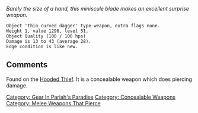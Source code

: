 *Barely the size of a hand, this miniscule blade makes an excellent
surprise weapon.*

    Object 'thin curved dagger' type weapon, extra flags none.
    Weight 1, value 1296, level 51.
    Object Quality (100 / 100 hps)
    Damage is 13 to 43 (average 28).
    Edge condition is like new.

## Comments

Found on the [Hooded Thief](Hooded_Thief "wikilink"). It is a
concealable weapon which does piercing damage.

[Category: Gear In Pariah's
Paradise](Category:_Gear_In_Pariah's_Paradise "wikilink") [Category:
Concealable Weapons](Category:_Concealable_Weapons "wikilink")
[Category: Melee Weapons That
Pierce](Category:_Melee_Weapons_That_Pierce "wikilink")
